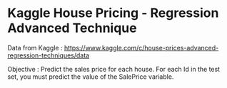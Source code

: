 # Kaggle House Pricing - Regression Advanced Technique
  Data from Kaggle : 
        https://www.kaggle.com/c/house-prices-advanced-regression-techniques/data

Objective :
    Predict the sales price for each house. For each Id in the test set, you must predict the value of the SalePrice variable. 
  